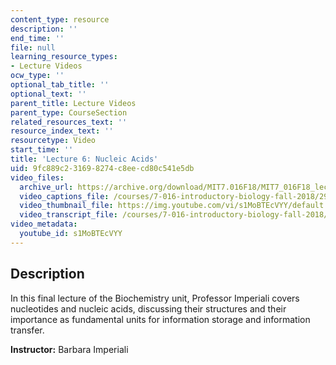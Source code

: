 ```yaml
---
content_type: resource
description: ''
end_time: ''
file: null
learning_resource_types:
- Lecture Videos
ocw_type: ''
optional_tab_title: ''
optional_text: ''
parent_title: Lecture Videos
parent_type: CourseSection
related_resources_text: ''
resource_index_text: ''
resourcetype: Video
start_time: ''
title: 'Lecture 6: Nucleic Acids'
uid: 9fc889c2-3169-8274-c8ee-cd80c541e5db
video_files:
  archive_url: https://archive.org/download/MIT7.016F18/MIT7_016F18_lec06_300k.mp4
  video_captions_file: /courses/7-016-introductory-biology-fall-2018/29c7a61660f35e0bb70c8f2272aceff1_s1MoBTEcVYY.vtt
  video_thumbnail_file: https://img.youtube.com/vi/s1MoBTEcVYY/default.jpg
  video_transcript_file: /courses/7-016-introductory-biology-fall-2018/b8f67fd623e293a9442ade5b8c0f7eae_s1MoBTEcVYY.pdf
video_metadata:
  youtube_id: s1MoBTEcVYY
---
```


Description
-----------

In this final lecture of the Biochemistry unit, Professor Imperiali covers nucleotides and nucleic acids, discussing their structures and their importance as fundamental units for information storage and information transfer.

**Instructor:** Barbara Imperiali

